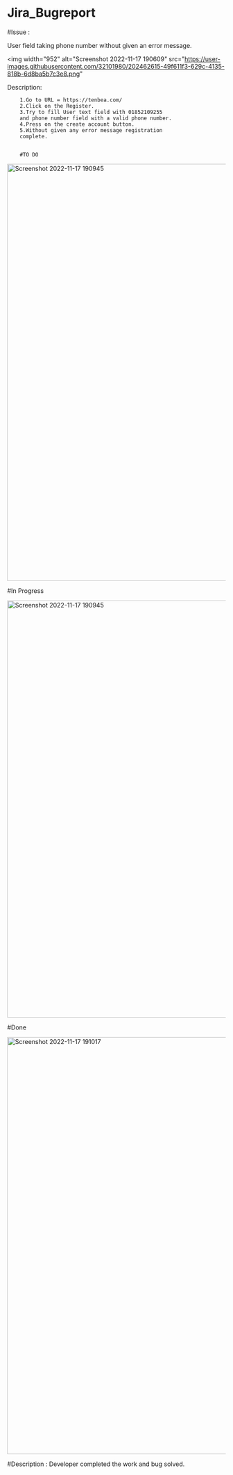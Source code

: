 # Jira_Bugreport

#Issue :

User field taking phone number without given an error message.


<img width="952" alt="Screenshot 2022-11-17 190609" src="https://user-images.githubusercontent.com/32101980/202462615-49f611f3-629c-4135-818b-6d8ba5b7c3e8.png"




Description:  


        1.Go to URL = https://tenbea.com/
        2.Click on the Register.
        3.Try to fill User text field with 01852109255 
        and phone number field with a valid phone number.
        4.Press on the create account button.
        5.Without given any error message registration
        complete.
        
        
        #TO DO
<img width="960" alt="Screenshot 2022-11-17 190945" src="https://user-images.githubusercontent.com/32101980/202461926-4ec07b5a-cb84-45bd-b05a-477f25c2ab26.png">


#In Progress

<img width="960" alt="Screenshot 2022-11-17 190945" src="https://user-images.githubusercontent.com/32101980/202461926-4ec07b5a-cb84-45bd-b05a-477f25c2ab26.png">


#Done


<img width="960" alt="Screenshot 2022-11-17 191017" src="https://user-images.githubusercontent.com/32101980/202462082-a5082d17-ca04-45b6-a34d-4d0b6856a3ad.png">



#Description :   Developer completed the work and bug solved.



        

